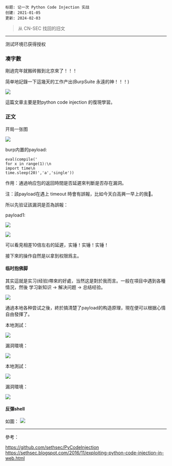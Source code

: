```
标题: 记一次 Python Code Injection 实战
创建: 2021-01-05
更新: 2024-02-03
```

> 从 CN-SEC 找回的旧文


---


测试环境已获得授权


### 凑字數

剛過完年就搬砖搬到北京來了！！！

简单地記錄一下這幾天的工作产出(BurpSuite 永遠的神！！！)

![](./img/1706967625859.png)

這篇文章主要是對python code injection 的復現學習。

### 正文

开局一张图

![](./img/1706967641779.png)

burp内置的payload:
```
eval(compile('
for x in range(1):\n 
import time\n 
time.sleep(20)','a','single'))
```
作用：通過响应包的返回時間是否延遲來判斷是否存在漏洞。

注：該payload在遇上 timeout 時會有誤報，比如今天白高興一早上的我🙈。

所以先验证該漏洞是否為誤報：

payload1:

![](./img/1706967727049.png)


![](./img/1706967742977.png)

可以看見相差10倍左右的延遲，实锤！实锤！实锤！

接下來的操作自然是以拿到权限爲主。

#### 临时抱佛脚

其实這就是实习(经验)帶來的好處，当然这是對於我而言。一般在項目中遇到各種情況，然後 学习新知识 -> 解决问题 -> 总结经验。

![](./img/1706967779384.png)

通過本地各种尝试之後，終於搞清楚了payload的构造原理，現在便可以根据心情自由發揮了。

本地測試：

![](./img/1706967806496.png)

漏洞環境：

![](./img/1706967825496.png)

本地測試：

![](./img/1706967837252.png)

漏洞環境：

![](./img/1706967849327.png)

#### 反彈shell

如圖：
![](./img/1706967882999.png)

---

參考：

https://github.com/sethsec/PyCodeInjection
https://sethsec.blogspot.com/2016/11/exploiting-python-code-injection-in-web.html



